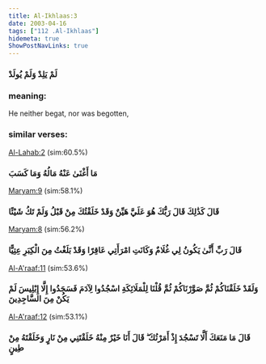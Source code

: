 ```yaml
---
title: Al-Ikhlaas:3
date: 2003-04-16
tags: ["112 .Al-Ikhlaas"]
hidemeta: true 
ShowPostNavLinks: true 
---
```

### لَمْ يَلِدْ وَلَمْ يُولَدْ
### meaning: 
He neither begat, nor was begotten,
### similar verses: 

[Al-Lahab:2](/111/2) (sim:60.5%)

### مَا أَغْنَىٰ عَنْهُ مَالُهُ وَمَا كَسَبَ

[Maryam:9](/19/9) (sim:58.1%)

### قَالَ كَذَٰلِكَ قَالَ رَبُّكَ هُوَ عَلَيَّ هَيِّنٌ وَقَدْ خَلَقْتُكَ مِنْ قَبْلُ وَلَمْ تَكُ شَيْئًا

[Maryam:8](/19/8) (sim:56.2%)

### قَالَ رَبِّ أَنَّىٰ يَكُونُ لِي غُلَامٌ وَكَانَتِ امْرَأَتِي عَاقِرًا وَقَدْ بَلَغْتُ مِنَ الْكِبَرِ عِتِيًّا

[Al-A'raaf:11](/7/11) (sim:53.6%)

### وَلَقَدْ خَلَقْنَاكُمْ ثُمَّ صَوَّرْنَاكُمْ ثُمَّ قُلْنَا لِلْمَلَائِكَةِ اسْجُدُوا لِآدَمَ فَسَجَدُوا إِلَّا إِبْلِيسَ لَمْ يَكُنْ مِنَ السَّاجِدِينَ

[Al-A'raaf:12](/7/12) (sim:53.1%)

### قَالَ مَا مَنَعَكَ أَلَّا تَسْجُدَ إِذْ أَمَرْتُكَ ۖ قَالَ أَنَا خَيْرٌ مِنْهُ خَلَقْتَنِي مِنْ نَارٍ وَخَلَقْتَهُ مِنْ طِينٍ
